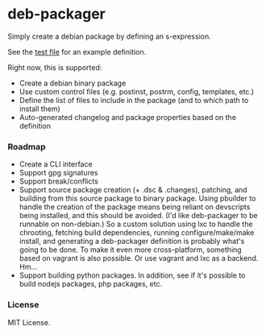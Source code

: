 # deb-packager

Simply create a debian package by defining an s-expression.

See the [test file](t/deb-packager.lisp) for an example definition.

Right now, this is supported:

- Create a debian binary package
- Use custom control files (e.g. postinst, postrm, config, templates,
etc.)
- Define the list of files to include in the package (and to which
path to install them)
- Auto-generated changelog and package properties based on the
definition

### Roadmap

- Create a CLI interface
- Support gpg signatures
- Support break/conflicts
- Support source package creation (+ .dsc & .changes), patching, and
  building from this source package to binary package. Using pbuilder
  to handle the creation of the package means being reliant on
  devscripts being installed, and this should be avoided. (I'd like
  deb-packager to be runnable on non-debian.) So a custom solution
  using lxc to handle the chrooting, fetching build dependencies,
  running configure/make/make install, and generating a deb-packager
  definition is probably what's going to be done. To make it even more
  cross-platform, something based on vagrant is also possible. Or use
  vagrant and lxc as a backend. Hm...
- Support building python packages. In addition, see if it's possible
  to build nodejs packages, php packages, etc.

### License

MIT License.

